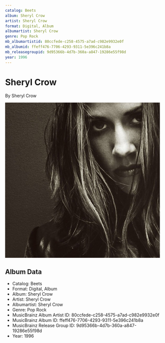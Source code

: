 ```yaml
---
catalog: Beets
album: Sheryl Crow
artist: Sheryl Crow
format: Digital, Album
albumartist: Sheryl Crow
genre: Pop Rock
mb_albumartistid: 80ccfede-c258-4575-a7ad-c982e9932e0f
mb_albumid: ffeff476-7706-4293-9311-5e396c241b8a
mb_releasegroupid: 9d95366b-4d7b-360a-a847-19286e55f98d
year: 1996
---
```


# Sheryl Crow

By Sheryl Crow

![](../../assets/beetscovers/Sheryl_Crow-Sheryl_Crow.jpg)

## Album Data

- Catalog: Beets
- Format: Digital, Album
- Album: Sheryl Crow
- Artist: Sheryl Crow
- Albumartist: Sheryl Crow
- Genre: Pop Rock
- MusicBrainz Album Artist ID: 80ccfede-c258-4575-a7ad-c982e9932e0f
- MusicBrainz Album ID: ffeff476-7706-4293-9311-5e396c241b8a
- MusicBrainz Release Group ID: 9d95366b-4d7b-360a-a847-19286e55f98d
- Year: 1996


